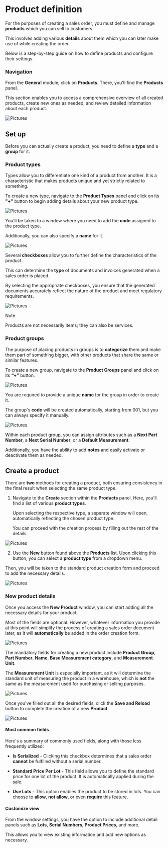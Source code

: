 # Product definition

For the purposes of creating a sales order, you must define and manage **products** which you can sell to customers.

This involves adding various **details** about them which you can later make use of while creating the order.

Below is a step-by-step guide on how to define products and configure their settings.

### Navigation

From the **General** module, click on **Products**. There, you'll find the **Products** panel. 

This section enables you to access a comprehensive overview of all created products, create new ones as needed, and review detailed information about each product.

![Pictures](pictures/Products_view_27_02.png)

## Set up 

Before you can actually create a product, you need to define a **type** and a **group** for it.

### Product types 

Types allow you to differentiate one kind of a product from another. It is a characteristic that makes products unique and yet strictly related to something.

To create a new type, navigate to the **Product Types** panel and click on its **"+"** button to begin adding details about your new product type.

![Pictures](pictures/Products_Types_27_02.png)

You'll be taken to a window where you need to add the **code** assigned to the product type. 

Additionally, you can also specify a **name** for it. 

![Pictures](pictures/Products_Types_New_27_02.png)

Several **checkboxes** allow you to further define the characteristics of the product. 

This can determine the **type** of documents and invoices generated when a sales order is placed. 

By selecting the appropriate checkboxes, you ensure that the generated documents accurately reflect the nature of the product and meet regulatory requirements. 

![Pictures](pictures/Products_Types_Stocked_27_02.png)

> [!NOTE]
> 
> Products are not necessarily items; they can also be services.

### Product groups

The purpose of placing products in groups is to **categorize** them and make them part of something bigger, with other products that share the same or similar features.

To create a new group, navigate to the **Product Groups** panel and click on its **“+”** button.

![Pictures](pictures/Products_Groups_add_27_02.png)

You are required to provide a unique **name** for the group in order to create it.

The group's **code** will be created automatically, starting from 001, but you can always specify it manually.

![Pictures](pictures/Products_Groups_required_27_02.png)

Within each product group, you can assign attributes such as a **Next Part Number**, a **Next Serial Number**, or a **Default Measurement**. 

Additionally, you have the ability to add **notes** and easily activate or deactivate them as needed.

## Create a product 

There are **two** methods for creating a product, both ensuring consistency in the final result when selecting the same product type. 

1. Navigate to the **Create** section within the **Products** panel. Here, you'll find a list of various **product types**.

   Upon selecting the respective type, a separate window will open, automatically reflecting the chosen product type.

   You can proceed with the creation process by filling out the rest of the details.

![Pictures](pictures/Products_create_27_02.png)

2. Use the **New** button found above the **Products** list. Upon clicking this button, you can select a **product type** from a dropdown menu.

Then, you will be taken to the standard product creation form and proceed to add the necessary details.

![Pictures](pictures/Products_create_New_27_02.png)

### New product details

Once you access the **New Product** window, you can start adding all the necessary details for your product.

Most of the fields are optional. However, whatever information you provide at this point will simplify the process of creating a sales order document later, as it will **automatically** be added in the order creation form.

![Pictures](pictures/Products_New_Window_25_02.png)

The mandatory fields for creating a new product include **Product Group**, **Part Number**, **Name**, **Base Measurement category**, and **Measurement Unit**. 

The **Measurement Unit** is especially important, as it will determine the standard unit of measuring the product in a warehouse, which is **not** the same as the measurement used for purchasing or selling purposes.
  
![Pictures](pictures/Products_measurement_unit_27_02.png)

Once you've filled out all the desired fields, click the **Save and Reload** button to complete the creation of a new **Product**.

![Pictures](pictures/Products_Save_and_reload_27_02.png)

#### Most common fields 

Here's a summary of commonly used fields, along with those less frequently utilized:

* **Is Serialized** - Clicking this checkbox determines that a sales order **cannot** be fulfilled without a serial number.

* **Standard Price Per Lot** - This field allows you to define the standard price for one lot of the product. It is automatically applied during the sale.

* **Use Lots** - This option enables the product to be stored in lots. You can choose to **allow**, **not allow**, or even **require** this feature.

#### Customize view 

From the window settings, you have the option to include additional detail panels such as **Lots**, **Serial Numbers**, **Product Prices**, and more. 

This allows you to view existing information and add new options as necessary.
